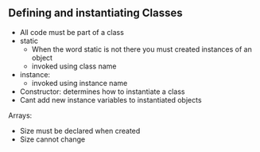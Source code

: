 ## Defining and instantiating Classes

- All code must be part of a class
- static
  - When the word static is not there you must created instances of an object
  - invoked using class name
- instance:
  - invoked using instance name
- Constructor: determines how to instantiate a class
- Cant add new instance variables to instantiated objects

Arrays:
- Size must be declared when created
- Size cannot change
